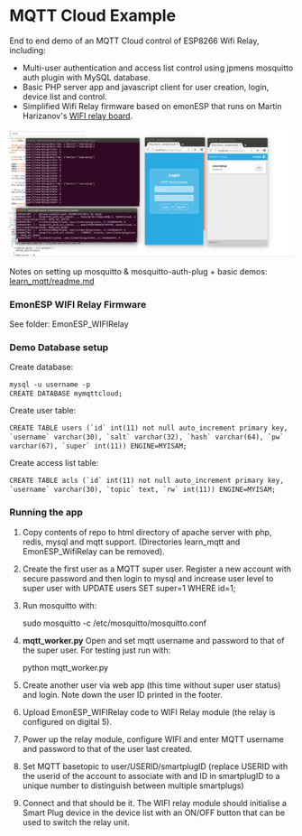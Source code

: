 # MQTT Cloud Example

End to end demo of an MQTT Cloud control of ESP8266 Wifi Relay, including:

- Multi-user authentication and access list control using jpmens mosquitto auth plugin with MySQL database.
- Basic PHP server app and javascript client for user creation, login, device list and control.
- Simplified Wifi Relay firmware based on emonESP that runs on Martin Harizanov's [WIFI relay board](https://shop.openenergymonitor.com/wifi-mqtt-relay-thermostat).

![screenshot.png](screenshot.png)

Notes on setting up mosquitto & mosquitto-auth-plug + basic demos: [learn_mqtt/readme.md](learn_mqtt/readme.md)

### EmonESP WIFI Relay Firmware

See folder: EmonESP_WIFIRelay

### Demo Database setup

Create database:

    mysql -u username -p
    CREATE DATABASE mymqttcloud;

Create user table:

    CREATE TABLE users (`id` int(11) not null auto_increment primary key, `username` varchar(30), `salt` varchar(32), `hash` varchar(64), `pw` varchar(67), `super` int(11)) ENGINE=MYISAM;
    
Create access list table:
    
    CREATE TABLE acls (`id` int(11) not null auto_increment primary key, `username` varchar(30), `topic` text, `rw` int(11)) ENGINE=MYISAM;

### Running the app

1) Copy contents of repo to html directory of apache server with php, redis, mysql and mqtt support. (Directories learn_mqtt and EmonESP_WifiRelay can be removed).

2) Create the first user as a MQTT super user. Register a new account with secure password and then login to mysql and increase user level to super user with UPDATE users SET super=1 WHERE id=1;

3) Run mosquitto with:

    sudo mosquitto -c /etc/mosquitto/mosquitto.conf

4) **mqtt_worker.py** Open and set mqtt username and password to that of the super user. For testing just run with: 

    python mqtt_worker.py

5) Create another user via web app (this time without super user status) and login. Note down the user ID printed in the footer.

6) Upload EmonESP_WIFIRelay code to WIFI Relay module (the relay is configured on digital 5).

7) Power up the relay module, configure WIFI and enter MQTT username and password to that of the user last created.

8) Set MQTT basetopic to user/USERID/smartplugID (replace USERID with the userid of the account to associate with and ID in smartplugID to a unique number to distinguish between multiple smartplugs)

9) Connect and that should be it. The WIFI relay module should initialise a Smart Plug device in the device list with an ON/OFF button that can be used to switch the relay unit.
